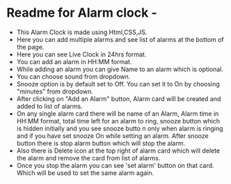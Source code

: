 # Readme for Alarm clock - 

-  This Alarm Clock is made using Html,CSS,JS.
-  Here you can add multiple alarms and see list of alarms at the bottom of the page.
-   Here you can see Live Clock in 24hrs format.
-   You can add an alarm in HH:MM format.
-  While adding an alarm you can give Name to an alarm which is optional.
-  You can choose sound from dropdown.
-  Snooze option is by default set to Off. You can set it to On by choosing "minutes" from dropdown.
-  After clicking on "Add an Alarm" button, Alarm card will be created and added to list of alarms.
-  On any single alarm card there will be name of an Alarm, Alarm time in HH:MM format, total time left for an alarm to ring,
    snooze button which is hidden initially and you see snooze butto n only when alarm is ringing and if you have set snooze On while setting an alarm. After snooze button there is stop alarm button which will stop the alarm.
- Also there is Delete icon at the top right of alarm card which will delete the alarm and remove the card from list of alarms.
- Once you stop the alarm you can see 'set alarm' button on that card. Which will be used to set the same alarm again.

